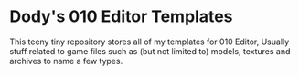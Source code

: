 # Dody's 010 Editor Templates
This teeny tiny repository stores all of my templates for 010 Editor, Usually stuff related to game files such as (but not limited to) models, textures and archives to name a few types.